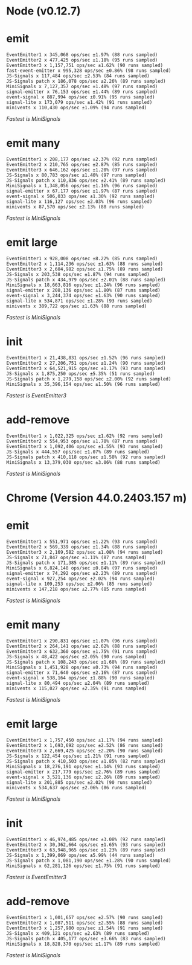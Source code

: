 
# Node (v0.12.7)

# emit
    EventEmitter1 x 345,068 ops/sec ±1.97% (88 runs sampled)
    EventEmitter2 x 477,425 ops/sec ±1.18% (95 runs sampled)
    EventEmitter3 x 1,157,751 ops/sec ±1.62% (90 runs sampled)
    fast-event-emitter x 995,328 ops/sec ±0.86% (98 runs sampled)
    JS-Signals x 117,484 ops/sec ±2.53% (84 runs sampled)
    JS-Signals patch x 186,078 ops/sec ±2.26% (89 runs sampled)
    MiniSignals x 7,127,357 ops/sec ±1.48% (97 runs sampled)
    signal-emitter x 76,153 ops/sec ±1.44% (89 runs sampled)
    event-signal x 887,994 ops/sec ±0.91% (95 runs sampled)
    signal-lite x 173,079 ops/sec ±1.42% (91 runs sampled)
    minivents x 110,430 ops/sec ±1.09% (94 runs sampled)
*Fastest is MiniSignals*

# emit many
    EventEmitter1 x 208,177 ops/sec ±2.37% (92 runs sampled)
    EventEmitter2 x 210,765 ops/sec ±2.87% (85 runs sampled)
    EventEmitter3 x 646,162 ops/sec ±1.20% (97 runs sampled)
    JS-Signals x 80,783 ops/sec ±1.40% (97 runs sampled)
    JS-Signals patch x 110,836 ops/sec ±2.41% (89 runs sampled)
    MiniSignals x 1,348,056 ops/sec ±1.16% (96 runs sampled)
    signal-emitter x 67,177 ops/sec ±1.97% (87 runs sampled)
    event-signal x 506,033 ops/sec ±1.30% (92 runs sampled)
    signal-lite x 116,127 ops/sec ±2.03% (96 runs sampled)
    minivents x 87,570 ops/sec ±2.13% (88 runs sampled)
*Fastest is MiniSignals*

# emit large
    EventEmitter1 x 928,008 ops/sec ±8.22% (85 runs sampled)
    EventEmitter2 x 1,114,236 ops/sec ±1.63% (88 runs sampled)
    EventEmitter3 x 2,604,982 ops/sec ±1.75% (89 runs sampled)
    JS-Signals x 203,538 ops/sec ±1.87% (94 runs sampled)
    JS-Signals patch x 434,979 ops/sec ±2.01% (88 runs sampled)
    MiniSignals x 18,663,816 ops/sec ±1.24% (96 runs sampled)
    signal-emitter x 208,136 ops/sec ±1.80% (87 runs sampled)
    event-signal x 3,244,374 ops/sec ±1.63% (90 runs sampled)
    signal-lite x 534,871 ops/sec ±1.28% (93 runs sampled)
    minivents x 389,722 ops/sec ±1.63% (88 runs sampled)
*Fastest is MiniSignals*

# init
    EventEmitter1 x 21,438,831 ops/sec ±1.52% (96 runs sampled)
    EventEmitter2 x 27,206,751 ops/sec ±1.24% (90 runs sampled)
    EventEmitter3 x 64,521,915 ops/sec ±1.17% (93 runs sampled)
    JS-Signals x 1,875,250 ops/sec ±5.35% (51 runs sampled)
    JS-Signals patch x 1,279,158 ops/sec ±2.00% (92 runs sampled)
    MiniSignals x 35,396,154 ops/sec ±1.50% (96 runs sampled)
*Fastest is EventEmitter3*

# add-remove
    EventEmitter1 x 1,022,325 ops/sec ±1.62% (92 runs sampled)
    EventEmitter2 x 554,953 ops/sec ±1.70% (87 runs sampled)
    EventEmitter3 x 1,092,406 ops/sec ±1.55% (93 runs sampled)
    JS-Signals x 444,557 ops/sec ±1.07% (89 runs sampled)
    JS-Signals patch x 410,118 ops/sec ±1.58% (92 runs sampled)
    MiniSignals x 13,379,030 ops/sec ±3.06% (88 runs sampled)
*Fastest is MiniSignals*

# Chrome (Version 44.0.2403.157 m)

# emit
    EventEmitter1 x 551,971 ops/sec ±1.22% (93 runs sampled)
    EventEmitter2 x 569,339 ops/sec ±1.34% (88 runs sampled)
    EventEmitter3 x 2,169,582 ops/sec ±1.08% (94 runs sampled)
    JS-Signals x 71,847 ops/sec ±1.11% (87 runs sampled)
    JS-Signals patch x 171,385 ops/sec ±1.11% (89 runs sampled)
    MiniSignals x 6,824,148 ops/sec ±0.84% (97 runs sampled)
    signal-emitter x 74,292 ops/sec ±2.23% (89 runs sampled)
    event-signal x 927,254 ops/sec ±2.02% (94 runs sampled)
    signal-lite x 109,253 ops/sec ±2.06% (85 runs sampled)
    minivents x 147,218 ops/sec ±2.77% (85 runs sampled)
*Fastest is MiniSignals*

# emit many
    EventEmitter1 x 290,831 ops/sec ±1.07% (96 runs sampled)
    EventEmitter2 x 264,141 ops/sec ±2.62% (88 runs sampled)
    EventEmitter3 x 632,360 ops/sec ±1.75% (91 runs sampled)
    JS-Signals x 48,422 ops/sec ±2.05% (90 runs sampled)
    JS-Signals patch x 108,243 ops/sec ±1.68% (89 runs sampled)
    MiniSignals x 1,451,928 ops/sec ±0.73% (94 runs sampled)
    signal-emitter x 71,640 ops/sec ±2.16% (87 runs sampled)
    event-signal x 538,164 ops/sec ±1.88% (90 runs sampled)
    signal-lite x 80,494 ops/sec ±2.04% (89 runs sampled)
    minivents x 115,027 ops/sec ±2.35% (91 runs sampled)
*Fastest is MiniSignals*

# emit large
    EventEmitter1 x 1,757,450 ops/sec ±1.17% (94 runs sampled)
    EventEmitter2 x 1,693,692 ops/sec ±2.52% (86 runs sampled)
    EventEmitter3 x 2,669,425 ops/sec ±2.20% (90 runs sampled)
    JS-Signals x 122,454 ops/sec ±1.21% (91 runs sampled)
    JS-Signals patch x 410,503 ops/sec ±1.85% (82 runs sampled)
    MiniSignals x 18,276,191 ops/sec ±1.14% (93 runs sampled)
    signal-emitter x 217,779 ops/sec ±2.76% (89 runs sampled)
    event-signal x 3,521,136 ops/sec ±2.26% (89 runs sampled)
    signal-lite x 201,885 ops/sec ±2.02% (90 runs sampled)
    minivents x 534,637 ops/sec ±2.06% (86 runs sampled)
*Fastest is MiniSignals*

# init
    EventEmitter1 x 46,974,485 ops/sec ±3.08% (92 runs sampled)
    EventEmitter2 x 30,362,664 ops/sec ±1.65% (93 runs sampled)
    EventEmitter3 x 63,948,965 ops/sec ±1.23% (89 runs sampled)
    JS-Signals x 1,399,069 ops/sec ±5.99% (44 runs sampled)
    JS-Signals patch x 1,081,190 ops/sec ±1.28% (90 runs sampled)
    MiniSignals x 62,281,126 ops/sec ±1.75% (91 runs sampled)
*Fastest is EventEmitter3*

# add-remove
    EventEmitter1 x 1,001,657 ops/sec ±2.57% (90 runs sampled)
    EventEmitter2 x 1,087,511 ops/sec ±2.55% (88 runs sampled)
    EventEmitter3 x 1,257,980 ops/sec ±1.54% (91 runs sampled)
    JS-Signals x 409,121 ops/sec ±2.63% (89 runs sampled)
    JS-Signals patch x 405,177 ops/sec ±3.66% (83 runs sampled)
    MiniSignals x 18,828,370 ops/sec ±1.17% (89 runs sampled)
*Fastest is MiniSignals*
